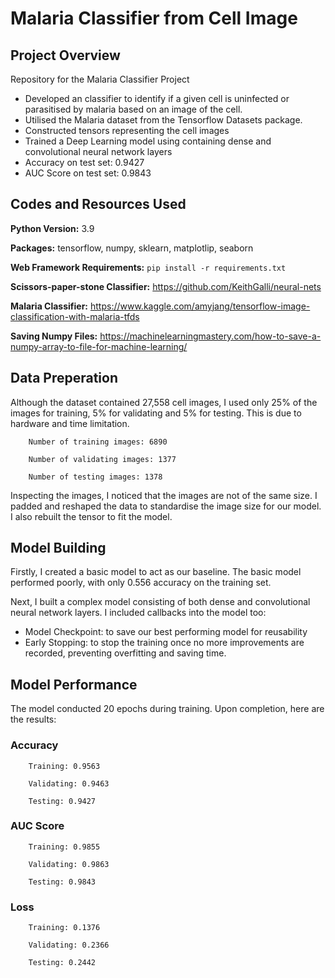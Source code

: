 # Malaria Classifier from Cell Image

## Project Overview

Repository for the Malaria Classifier Project

- Developed an classifier to identify if a given cell is uninfected or parasitised by malaria based on an image of the cell.
- Utilised the Malaria dataset from the Tensorflow Datasets package.
- Constructed tensors representing the cell images
- Trained a Deep Learning model using containing dense and convolutional neural network layers
- Accuracy on test set: 0.9427
- AUC Score on test set: 0.9843

## Codes and Resources Used

**Python Version:** 3.9

**Packages:** tensorflow, numpy, sklearn, matplotlip, seaborn

**Web Framework Requirements:** ```pip install -r requirements.txt```

**Scissors-paper-stone Classifier:** https://github.com/KeithGalli/neural-nets 

**Malaria Classifier:** https://www.kaggle.com/amyjang/tensorflow-image-classification-with-malaria-tfds

**Saving Numpy Files:** https://machinelearningmastery.com/how-to-save-a-numpy-array-to-file-for-machine-learning/ 

## Data Preperation

Although the dataset contained 27,558 cell images, I used only 25% of the images for training, 5% for validating and 5% for testing. This is due to hardware and time limitation. 

        Number of training images: 6890

        Number of validating images: 1377

        Number of testing images: 1378

Inspecting the images, I noticed that the images are not of the same size. I padded and reshaped the data to standardise the image size for our model. I also rebuilt the tensor to fit the model.

## Model Building

Firstly, I created a basic model to act as our baseline. The basic model performed poorly, with only 0.556 accuracy on the training set. 

Next, I built a complex model consisting of both dense and convolutional neural network layers. I included callbacks into the model too: 

- Model Checkpoint: to save our best performing model for reusability
- Early Stopping: to stop the training once no more improvements are recorded, preventing overfitting and saving time.

## Model Performance

The model conducted 20 epochs during training. Upon completion, here are the results:

### Accuracy

        Training: 0.9563

        Validating: 0.9463

        Testing: 0.9427


### AUC Score

        Training: 0.9855

        Validating: 0.9863

        Testing: 0.9843


### Loss

        Training: 0.1376

        Validating: 0.2366

        Testing: 0.2442

